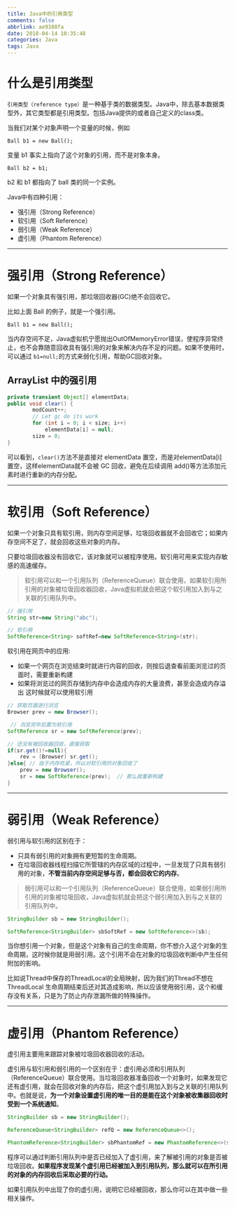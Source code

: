 ```yaml
---
title: Java中的引用类型
comments: false
abbrlink: ae9388fa
date: 2018-04-14 10:35:48
categories: Java
tags: Java
---
```


# 什么是引用类型


`引用类型（reference type）`是一种基于类的数据类型。Java中，除去基本数据类型外，其它类型都是引用类型。包括Java提供的或者自己定义的class类。

当我们对某个对象声明一个变量的时候，例如

```
Ball b1 = new Ball();
```

变量 b1 事实上指向了这个对象的引用，而不是对象本身。

```
Ball b2 = b1;
```

b2 和 b1 都指向了 ball 类的同一个实例。

Java中有四种引用：
- 强引用（Strong Reference）
- 软引用（Soft Reference）
- 弱引用（Weak Reference）
- 虚引用（Phantom Reference）

<!--more-->

---

# 强引用（Strong Reference）

如果一个对象具有强引用，那垃圾回收器(GC)绝不会回收它。

比如上面 Ball 的例子，就是一个强引用。

```
Ball b1 = new Ball();
```

当内存空间不足，Java虚拟机宁愿抛出OutOfMemoryError错误，使程序异常终止，也不会靠随意回收具有强引用的对象来解决内存不足的问题。如果不使用时，可以通过 `b1=null;`的方式来弱化引用，帮助GC回收对象。

## ArrayList 中的强引用

```java
private transient Object[] elementData;
public void clear() {
        modCount++;
        // Let gc do its work
        for (int i = 0; i < size; i++)
            elementData[i] = null;
        size = 0;
}
```

可以看到，`clear()`方法不是直接对 elementData 置空，而是对elementData[i] 置空，这样elementData就不会被 GC 回收，避免在后续调用 add()等方法添加元素时进行重新的内存分配。

---

# 软引用（Soft Reference）

如果一个对象只具有软引用，则内存空间足够，垃圾回收器就不会回收它；如果内存空间不足了，就会回收这些对象的内存。

只要垃圾回收器没有回收它，该对象就可以被程序使用。软引用可用来实现内存敏感的高速缓存。

> 软引用可以和一个引用队列（ReferenceQueue）联合使用，如果软引用所引用的对象被垃圾回收器回收，Java虚拟机就会把这个软引用加入到与之关联的引用队列中。

```java
// 强引用
String str=new String("abc");       

// 软引用
SoftReference<String> softRef=new SoftReference<String>(str);   
```

软引用在网页中的应用:
- 如果一个网页在浏览结束时就进行内容的回收，则按后退查看前面浏览过的页面时，需要重新构建
- 如果将浏览过的网页存储到内存中会造成内存的大量浪费，甚至会造成内存溢出
这时候就可以使用软引用

```java
// 获取页面进行浏览
Browser prev = new Browser();               

 // 浏览完毕后置为软引用
SoftReference sr = new SoftReference(prev);   

// 还没有被回收器回收，直接获取
if(sr.get()!=null){
    rev = (Browser) sr.get();           
}else{ // 由于内存吃紧，所以对软引用的对象回收了
    prev = new Browser();               
    sr = new SoftReference(prev);  // 那么就重新构建
}

```

---

# 弱引用（Weak Reference）

弱引用与软引用的区别在于：

- 只具有弱引用的对象拥有更短暂的生命周期。
- 在垃圾回收器线程扫描它所管辖的内存区域的过程中，一旦发现了只具有弱引用的对象，**不管当前内存空间足够与否，都会回收它的内存**。

> 弱引用可以和一个引用队列（ReferenceQueue）联合使用，如果弱引用所引用的对象被垃圾回收，Java虚拟机就会把这个弱引用加入到与之关联的引用队列中。

```java
StringBuilder sb = new StringBuilder();

SoftReference<StringBuilder> sbSoftRef = new SoftReference<>(sb);
```

当你想引用一个对象，但是这个对象有自己的生命周期，你不想介入这个对象的生命周期，这时候你就是用弱引用。这个引用不会在对象的垃圾回收判断中产生任何附加的影响。

比如说Thread中保存的ThreadLocal的全局映射，因为我们的Thread不想在 ThreadLocal 生命周期结束后还对其造成影响，所以应该使用弱引用，这个和缓存没有关系，只是为了防止内存泄漏所做的特殊操作。

---

# 虚引用（Phantom Reference）

虚引用主要用来跟踪对象被垃圾回收器回收的活动。

虚引用与软引用和弱引用的一个区别在于：虚引用必须和引用队列 （ReferenceQueue）联合使用。当垃圾回收器准备回收一个对象时，如果发现它还有虚引用，就会在回收对象的内存后，把这个虚引用加入到与之关联的引用队列中。也就是说，**为一个对象设置虚引用的唯一目的是能在这个对象被收集器回收时受到一个系统通知**。

```java
StringBuilder sb = new StringBuilder();

ReferenceQueue<StringBuilder> refQ = new ReferenceQueue<>();

PhantomReference<StringBuilder> sbPhantomRef = new PhantomReference<>(sb, refQ);
```

程序可以通过判断引用队列中是否已经加入了虚引用，来了解被引用的对象是否被垃圾回收。**如果程序发现某个虚引用已经被加入到引用队列，那么就可以在所引用的对象的内存回收后采取必要的行动。**

如果引用队列中出现了你的虚引用，说明它已经被回收，那么你可以在其中做一些相关操作。
